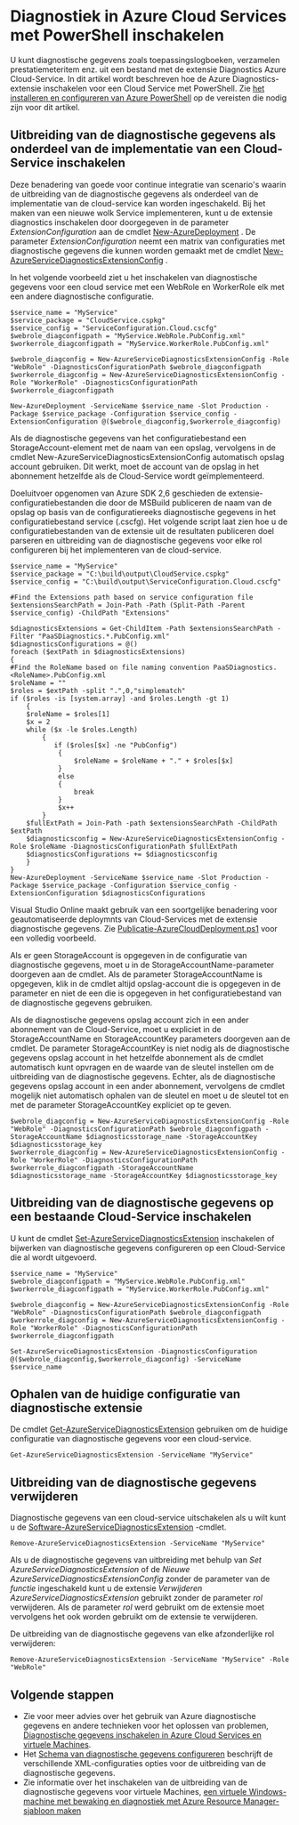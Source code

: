 <properties
    pageTitle="Diagnostiek in Azure Cloud Services met PowerShell inschakelen | Microsoft Azure"
    description="Informatie over het inschakelen van diagnostische gegevens voor cloud services met PowerShell"
    services="cloud-services"
    documentationCenter=".net"
    authors="Thraka"
    manager="timlt"
    editor=""/>

<tags
    ms.service="cloud-services"
    ms.workload="tbd"
    ms.tgt_pltfrm="na"
    ms.devlang="dotnet"
    ms.topic="article"
    ms.date="09/06/2016"
    ms.author="adegeo"/>


# <a name="enable-diagnostics-in-azure-cloud-services-using-powershell"></a>Diagnostiek in Azure Cloud Services met PowerShell inschakelen

U kunt diagnostische gegevens zoals toepassingslogboeken, verzamelen prestatiemeteritem enz. uit een bestand met de extensie Diagnostics Azure Cloud-Service. In dit artikel wordt beschreven hoe de Azure Diagnostics-extensie inschakelen voor een Cloud Service met PowerShell.  Zie [het installeren en configureren van Azure PowerShell](../powershell-install-configure.md) op de vereisten die nodig zijn voor dit artikel.

## <a name="enable-diagnostics-extension-as-part-of-deploying-a-cloud-service"></a>Uitbreiding van de diagnostische gegevens als onderdeel van de implementatie van een Cloud-Service inschakelen

Deze benadering van goede voor continue integratie van scenario's waarin de uitbreiding van de diagnostische gegevens als onderdeel van de implementatie van de cloud-service kan worden ingeschakeld. Bij het maken van een nieuwe wolk Service implementeren, kunt u de extensie diagnostics inschakelen door doorgegeven in de parameter *ExtensionConfiguration* aan de cmdlet [New-AzureDeployment](https://msdn.microsoft.com/library/azure/mt589089.aspx) . De parameter *ExtensionConfiguration* neemt een matrix van configuraties met diagnostische gegevens die kunnen worden gemaakt met de cmdlet [New-AzureServiceDiagnosticsExtensionConfig](https://msdn.microsoft.com/library/azure/mt589168.aspx) .

In het volgende voorbeeld ziet u het inschakelen van diagnostische gegevens voor een cloud service met een WebRole en WorkerRole elk met een andere diagnostische configuratie.

    $service_name = "MyService"
    $service_package = "CloudService.cspkg"
    $service_config = "ServiceConfiguration.Cloud.cscfg"
    $webrole_diagconfigpath = "MyService.WebRole.PubConfig.xml"
    $workerrole_diagconfigpath = "MyService.WorkerRole.PubConfig.xml"

    $webrole_diagconfig = New-AzureServiceDiagnosticsExtensionConfig -Role "WebRole" -DiagnosticsConfigurationPath $webrole_diagconfigpath
    $workerrole_diagconfig = New-AzureServiceDiagnosticsExtensionConfig -Role "WorkerRole" -DiagnosticsConfigurationPath $workerrole_diagconfigpath

    New-AzureDeployment -ServiceName $service_name -Slot Production -Package $service_package -Configuration $service_config -ExtensionConfiguration @($webrole_diagconfig,$workerrole_diagconfig)

Als de diagnostische gegevens van het configuratiebestand een StorageAccount-element met de naam van een opslag, vervolgens in de cmdlet New-AzureServiceDiagnosticsExtensionConfig automatisch opslag account gebruiken. Dit werkt, moet de account van de opslag in het abonnement hetzelfde als de Cloud-Service wordt geïmplementeerd.

Doeluitvoer opgenomen van Azure SDK 2,6 geschieden de extensie-configuratiebestanden die door de MSBuild publiceren de naam van de opslag op basis van de configuratiereeks diagnostische gegevens in het configuratiebestand service (.cscfg). Het volgende script laat zien hoe u de configuratiebestanden van de extensie uit de resultaten publiceren doel parseren en uitbreiding van de diagnostische gegevens voor elke rol configureren bij het implementeren van de cloud-service.

    $service_name = "MyService"
    $service_package = "C:\build\output\CloudService.cspkg"
    $service_config = "C:\build\output\ServiceConfiguration.Cloud.cscfg"

    #Find the Extensions path based on service configuration file
    $extensionsSearchPath = Join-Path -Path (Split-Path -Parent $service_config) -ChildPath "Extensions"

    $diagnosticsExtensions = Get-ChildItem -Path $extensionsSearchPath -Filter "PaaSDiagnostics.*.PubConfig.xml"
    $diagnosticsConfigurations = @()
    foreach ($extPath in $diagnosticsExtensions)
    {
    #Find the RoleName based on file naming convention PaaSDiagnostics.<RoleName>.PubConfig.xml
    $roleName = ""
    $roles = $extPath -split ".",0,"simplematch"
    if ($roles -is [system.array] -and $roles.Length -gt 1)
        {
        $roleName = $roles[1]
        $x = 2
        while ($x -le $roles.Length)
            {
               if ($roles[$x] -ne "PubConfig")
                {
                    $roleName = $roleName + "." + $roles[$x]
                }
                else
                {
                    break
                }
                $x++
            }
        $fullExtPath = Join-Path -path $extensionsSearchPath -ChildPath $extPath
        $diagnosticsconfig = New-AzureServiceDiagnosticsExtensionConfig -Role $roleName -DiagnosticsConfigurationPath $fullExtPath
        $diagnosticsConfigurations += $diagnosticsconfig
        }
    }
    New-AzureDeployment -ServiceName $service_name -Slot Production -Package $service_package -Configuration $service_config -ExtensionConfiguration $diagnosticsConfigurations

Visual Studio Online maakt gebruik van een soortgelijke benadering voor geautomatiseerde deploymnts van Cloud-Services met de extensie diagnostische gegevens. Zie [Publicatie-AzureCloudDeployment.ps1](https://github.com/Microsoft/vso-agent-tasks/blob/master/Tasks/AzureCloudPowerShellDeployment/Publish-AzureCloudDeployment.ps1) voor een volledig voorbeeld.

Als er geen StorageAccount is opgegeven in de configuratie van diagnostische gegevens, moet u in de StorageAccountName-parameter doorgeven aan de cmdlet. Als de parameter StorageAccountName is opgegeven, klik in de cmdlet altijd opslag-account die is opgegeven in de parameter en niet de een die is opgegeven in het configuratiebestand van de diagnostische gegevens gebruiken.

Als de diagnostische gegevens opslag account zich in een ander abonnement van de Cloud-Service, moet u expliciet in de StorageAccountName en StorageAccountKey parameters doorgeven aan de cmdlet. De parameter StorageAccountKey is niet nodig als de diagnostische gegevens opslag account in het hetzelfde abonnement als de cmdlet automatisch kunt opvragen en de waarde van de sleutel instellen om de uitbreiding van de diagnostische gegevens. Echter, als de diagnostische gegevens opslag account in een ander abonnement, vervolgens de cmdlet mogelijk niet automatisch ophalen van de sleutel en moet u de sleutel tot en met de parameter StorageAccountKey expliciet op te geven.

    $webrole_diagconfig = New-AzureServiceDiagnosticsExtensionConfig -Role "WebRole" -DiagnosticsConfigurationPath $webrole_diagconfigpath -StorageAccountName $diagnosticsstorage_name -StorageAccountKey $diagnosticsstorage_key
    $workerrole_diagconfig = New-AzureServiceDiagnosticsExtensionConfig -Role "WorkerRole" -DiagnosticsConfigurationPath $workerrole_diagconfigpath -StorageAccountName $diagnosticsstorage_name -StorageAccountKey $diagnosticsstorage_key


## <a name="enable-diagnostics-extension-on-an-existing-cloud-service"></a>Uitbreiding van de diagnostische gegevens op een bestaande Cloud-Service inschakelen

U kunt de cmdlet [Set-AzureServiceDiagnosticsExtension](https://msdn.microsoft.com/library/azure/mt589140.aspx) inschakelen of bijwerken van diagnostische gegevens configureren op een Cloud-Service die al wordt uitgevoerd.


    $service_name = "MyService"
    $webrole_diagconfigpath = "MyService.WebRole.PubConfig.xml"
    $workerrole_diagconfigpath = "MyService.WorkerRole.PubConfig.xml"

    $webrole_diagconfig = New-AzureServiceDiagnosticsExtensionConfig -Role "WebRole" -DiagnosticsConfigurationPath $webrole_diagconfigpath
    $workerrole_diagconfig = New-AzureServiceDiagnosticsExtensionConfig -Role "WorkerRole" -DiagnosticsConfigurationPath $workerrole_diagconfigpath

    Set-AzureServiceDiagnosticsExtension -DiagnosticsConfiguration @($webrole_diagconfig,$workerrole_diagconfig) -ServiceName $service_name


## <a name="get-current-diagnostics-extension-configuration"></a>Ophalen van de huidige configuratie van diagnostische extensie
De cmdlet [Get-AzureServiceDiagnosticsExtension](https://msdn.microsoft.com/library/azure/mt589204.aspx) gebruiken om de huidige configuratie van diagnostische gegevens voor een cloud-service.

    Get-AzureServiceDiagnosticsExtension -ServiceName "MyService"

## <a name="remove-diagnostics-extension"></a>Uitbreiding van de diagnostische gegevens verwijderen
Diagnostische gegevens van een cloud-service uitschakelen als u wilt kunt u de [Software-AzureServiceDiagnosticsExtension](https://msdn.microsoft.com/library/azure/mt589183.aspx) -cmdlet.

    Remove-AzureServiceDiagnosticsExtension -ServiceName "MyService"

Als u de diagnostische gegevens van uitbreiding met behulp van *Set AzureServiceDiagnosticsExtension* of de *Nieuwe AzureServiceDiagnosticsExtensionConfig* zonder de parameter van de *functie* ingeschakeld kunt u de extensie *Verwijderen AzureServiceDiagnosticsExtension* gebruikt zonder de parameter *rol* verwijderen. Als de parameter *rol* werd gebruikt om de extensie moet vervolgens het ook worden gebruikt om de extensie te verwijderen.

De uitbreiding van de diagnostische gegevens van elke afzonderlijke rol verwijderen:

    Remove-AzureServiceDiagnosticsExtension -ServiceName "MyService" -Role "WebRole"


## <a name="next-steps"></a>Volgende stappen

- Zie voor meer advies over het gebruik van Azure diagnostische gegevens en andere technieken voor het oplossen van problemen, [Diagnostische gegevens inschakelen in Azure Cloud Services en virtuele Machines](cloud-services-dotnet-diagnostics.md).
- Het [Schema van diagnostische gegevens configureren](https://msdn.microsoft.com/library/azure/dn782207.aspx) beschrijft de verschillende XML-configuraties opties voor de uitbreiding van de diagnostische gegevens.
- Zie informatie over het inschakelen van de uitbreiding van de diagnostische gegevens voor virtuele Machines, [een virtuele Windows-machine met bewaking en diagnostiek met Azure Resource Manager-sjabloon maken](../virtual-machines/virtual-machines-windows-extensions-diagnostics-template.md)  
